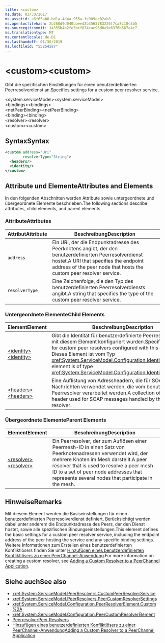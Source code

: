 ```yaml
---
title: <custom>
ms.date: 03/30/2017
ms.assetid: a6f65a00-bd1a-4d4a-955a-fe009ec02ab8
ms.openlocfilehash: 2b268d9d040bbeed2b3563783226f7ca8c18e3b5
ms.sourcegitcommit: 14355b4b2fe5bcf874cac96d0a9e6376b567e4c7
ms.translationtype: MT
ms.contentlocale: de-DE
ms.lasthandoff: 01/30/2019
ms.locfileid: "55254287"
---
```

# <a name="custom"></a><span data-ttu-id="89188-101">\<custom></span><span class="sxs-lookup"><span data-stu-id="89188-101">\<custom></span></span>
<span data-ttu-id="89188-102">Gibt die spezifischen Einstellungen für einen benutzerdefinierten Peerresolverdienst an.</span><span class="sxs-lookup"><span data-stu-id="89188-102">Specifies settings for a custom peer resolver service.</span></span>  
  
<span data-ttu-id="89188-103">\<system.serviceModel></span><span class="sxs-lookup"><span data-stu-id="89188-103">\<system.serviceModel></span></span>  
<span data-ttu-id="89188-104">\<bindings></span><span class="sxs-lookup"><span data-stu-id="89188-104">\<bindings></span></span>  
<span data-ttu-id="89188-105">\<netPeerBinding></span><span class="sxs-lookup"><span data-stu-id="89188-105">\<netPeerBinding></span></span>  
<span data-ttu-id="89188-106">\<binding></span><span class="sxs-lookup"><span data-stu-id="89188-106">\<binding></span></span>  
<span data-ttu-id="89188-107">\<resolver></span><span class="sxs-lookup"><span data-stu-id="89188-107">\<resolver></span></span>  
<span data-ttu-id="89188-108">\<custom></span><span class="sxs-lookup"><span data-stu-id="89188-108">\<custom></span></span>  
  
## <a name="syntax"></a><span data-ttu-id="89188-109">Syntax</span><span class="sxs-lookup"><span data-stu-id="89188-109">Syntax</span></span>  
  
```xml  
<custom address="Uri"
        resolverType="String">
  <headers/>
  <identity/>
</custom>
```  
  
## <a name="attributes-and-elements"></a><span data-ttu-id="89188-110">Attribute und Elemente</span><span class="sxs-lookup"><span data-stu-id="89188-110">Attributes and Elements</span></span>  
 <span data-ttu-id="89188-111">In den folgenden Abschnitten werden Attribute sowie untergeordnete und übergeordnete Elemente beschrieben.</span><span class="sxs-lookup"><span data-stu-id="89188-111">The following sections describe attributes, child elements, and parent elements.</span></span>  
  
### <a name="attributes"></a><span data-ttu-id="89188-112">Attribute</span><span class="sxs-lookup"><span data-stu-id="89188-112">Attributes</span></span>  
  
|<span data-ttu-id="89188-113">Attribut</span><span class="sxs-lookup"><span data-stu-id="89188-113">Attribute</span></span>|<span data-ttu-id="89188-114">Beschreibung</span><span class="sxs-lookup"><span data-stu-id="89188-114">Description</span></span>|  
|---------------|-----------------|  
|`address`|<span data-ttu-id="89188-115">Ein URI, der die Endpunktadresse des Peerknotens angibt, der den benutzerdefinierten Peerresolverdienst hostet.</span><span class="sxs-lookup"><span data-stu-id="89188-115">A URI that specifies the endpoint address of the peer node that hosts the custom peer resolver service.</span></span>|  
|`resolverType`|<span data-ttu-id="89188-116">Eine Zeichenfolge, die den Typ des benutzerdefinierten Peerresolverdiensts angibt.</span><span class="sxs-lookup"><span data-stu-id="89188-116">A string that specifies the type of the custom peer resolver service.</span></span>|  
  
### <a name="child-elements"></a><span data-ttu-id="89188-117">Untergeordnete Elemente</span><span class="sxs-lookup"><span data-stu-id="89188-117">Child Elements</span></span>  
  
|<span data-ttu-id="89188-118">Element</span><span class="sxs-lookup"><span data-stu-id="89188-118">Element</span></span>|<span data-ttu-id="89188-119">Beschreibung</span><span class="sxs-lookup"><span data-stu-id="89188-119">Description</span></span>|  
|-------------|-----------------|  
|[<span data-ttu-id="89188-120">\<identity></span><span class="sxs-lookup"><span data-stu-id="89188-120">\<identity></span></span>](../../../../../docs/framework/configure-apps/file-schema/wcf/identity.md)|<span data-ttu-id="89188-121">Gibt die Identität für benutzerdefinierte Peerresolver an, die mit diesem Element konfiguriert wurden.</span><span class="sxs-lookup"><span data-stu-id="89188-121">Specifies the identity for custom peer resolvers configured with this element.</span></span> <span data-ttu-id="89188-122">Dieses Element ist vom Typ <xref:System.ServiceModel.Configuration.IdentityElement>.</span><span class="sxs-lookup"><span data-stu-id="89188-122">This element is of type <xref:System.ServiceModel.Configuration.IdentityElement>.</span></span>|  
|[<span data-ttu-id="89188-123">\<headers></span><span class="sxs-lookup"><span data-stu-id="89188-123">\<headers></span></span>](../../../../../docs/framework/configure-apps/file-schema/wcf/headers-element.md)|<span data-ttu-id="89188-124">Eine Auflistung von Adressheadern, die für SOAP-Nachrichten verwendet werden, die vom benutzerdefinierten Peerresolver verarbeitet werden.</span><span class="sxs-lookup"><span data-stu-id="89188-124">A collection of address header used for SOAP messages handled by the custom peer resolver.</span></span>|  
  
### <a name="parent-elements"></a><span data-ttu-id="89188-125">Übergeordnete Elemente</span><span class="sxs-lookup"><span data-stu-id="89188-125">Parent Elements</span></span>  
  
|<span data-ttu-id="89188-126">Element</span><span class="sxs-lookup"><span data-stu-id="89188-126">Element</span></span>|<span data-ttu-id="89188-127">Beschreibung</span><span class="sxs-lookup"><span data-stu-id="89188-127">Description</span></span>|  
|-------------|-----------------|  
|[<span data-ttu-id="89188-128">\<resolver></span><span class="sxs-lookup"><span data-stu-id="89188-128">\<resolver></span></span>](../../../../../docs/framework/configure-apps/file-schema/wcf/resolver.md)|<span data-ttu-id="89188-129">Ein Peerresolver, der zum Auflösen einer Peermesh-ID in einen Satz von Peerknotenadressen verwendet wird, der mehrere Knoten im Mesh darstellt.</span><span class="sxs-lookup"><span data-stu-id="89188-129">A peer resolver that is used to resolve a peer mesh ID to a set of peer node addresses that represents several nodes that participate in the mesh.</span></span>|  
  
## <a name="remarks"></a><span data-ttu-id="89188-130">Hinweise</span><span class="sxs-lookup"><span data-stu-id="89188-130">Remarks</span></span>  
 <span data-ttu-id="89188-131">Mit diesem Element werden die Basiseinstellungen für einen benutzerdefinierten Peerresolverdienst definiert. Berücksichtigt werden dabei unter anderem die Endpunktadresse des Peers, der den Dienst hostet, sowie alle spezifischen Bindungseinstellungen.</span><span class="sxs-lookup"><span data-stu-id="89188-131">This element defines the basic settings for a custom peer resolver service, including the endpoint address of the peer hosting the service and any specific binding settings.</span></span> <span data-ttu-id="89188-132">Weitere Informationen zum Erstellen eines benutzerdefinierten Konfliktlösers finden Sie unter [Hinzufügen eines benutzerdefinierten Konfliktlösers zu einer PeerChannel-Anwendung](https://msdn.microsoft.com/library/12aa3787-2962-439c-ad27-46523c8b0419).</span><span class="sxs-lookup"><span data-stu-id="89188-132">For more information on creating a custom resolver, see [Adding a Custom Resolver to a PeerChannel Application](https://msdn.microsoft.com/library/12aa3787-2962-439c-ad27-46523c8b0419).</span></span>  
  
## <a name="see-also"></a><span data-ttu-id="89188-133">Siehe auch</span><span class="sxs-lookup"><span data-stu-id="89188-133">See also</span></span>
- <xref:System.ServiceModel.PeerResolvers.CustomPeerResolverService>
- <xref:System.ServiceModel.PeerResolvers.PeerCustomResolverSettings>
- <xref:System.ServiceModel.Configuration.PeerResolverElement.Custom%2A>
- <xref:System.ServiceModel.Configuration.PeerCustomResolverElement>
- [<span data-ttu-id="89188-134">Peerresolver</span><span class="sxs-lookup"><span data-stu-id="89188-134">Peer Resolvers</span></span>](../../../../../docs/framework/wcf/feature-details/peer-resolvers.md)
- [<span data-ttu-id="89188-135">Hinzufügen eines benutzerdefinierten Konfliktlösers zu einer PeerChannel-Anwendung</span><span class="sxs-lookup"><span data-stu-id="89188-135">Adding a Custom Resolver to a PeerChannel Application</span></span>](https://msdn.microsoft.com/library/12aa3787-2962-439c-ad27-46523c8b0419)

